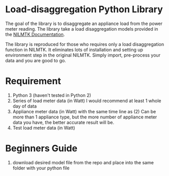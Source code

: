 # Load-disaggregation Python Library

The goal of the library is to disaggregate an appliance load from the power meter reading. The library take a load disaggregation models provided in the [NILMTK Documentation](https://github.com/nilmtk/nilmtk/tree/master/docs/manual).

The library is reproduced for those who requires only a load disaggregation function in NILMTK. It eliminates lots of installation and setting up environment step in the original NILMTK. Simply import, pre-process your data and you are good to go.

# Requirement
1. Python 3 (haven't tested in Python 2)
2. Series of load meter data (in Watt)
  I would recommend at least 1 whole day of data
3. Appliance meter data (in Watt) with the same time line as (2)
  Can be more than 1 appliance type, but the more number of appliance meter data you have, the better accurate result will be.
4. Test load meter data (in Watt)

# Beginners Guide
1. download desired model file from the repo and place into the same folder with your python file
